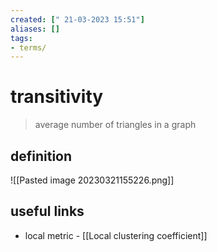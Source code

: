 ```yaml
---
created: [" 21-03-2023 15:51"]
aliases: []
tags:
- terms/
---
```


# transitivity

> average number of triangles in a graph

## definition

![[Pasted image 20230321155226.png]]

## useful links
- local metric - [[Local clustering coefficient]]